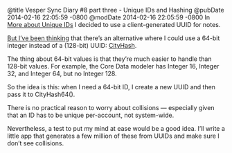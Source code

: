 @title Vesper Sync Diary #8 part three - Unique IDs and Hashing
@pubDate 2014-02-16 22:05:59 -0800
@modDate 2014-02-16 22:05:59 -0800
In <a href="http://inessential.com/2014/02/16/vesper_sync_diary_8_part_two_more_abo">More about Unique IDs</a> I decided to use a client-generated UUID for notes.

<a href="https://twitter.com/brentsimmons/status/434132669975130113">But I’ve been thinking</a> that there’s an alternative where I could use a 64-bit integer instead of a (128-bit) UUID: <a href="https://code.google.com/p/cityhash/">CityHash</a>.

The thing about 64-bit values is that they’re much easier to handle than 128-bit values. For example, the Core Data modeler has Integer 16, Integer 32, and Integer 64, but no Integer 128.

So the idea is this: when I need a 64-bit ID, I create a new UUID and then pass it to CityHash64().

There is no practical reason to worry about collisions — especially given that an ID has to be unique per-account, not system-wide.

Nevertheless, a test to put my mind at ease would be a good idea. I’ll write a little app that generates a few million of these from UUIDs and make sure I don’t see collisions.
